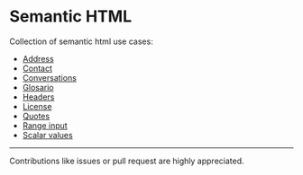 # Semantic HTML

Collection of semantic html use cases:

* [Address](html/address.md)
* [Contact](html/contact.md)
* [Conversations](html/conversations.md)
* [Glosario](html/glosario.md)
* [Headers](html/headers.md)
* [License](html/license.md)
* [Quotes](html/quotes.md)
* [Range input](html/range-input.md)
* [Scalar values](html/scalar-values.md)

--- 

Contributions like issues or pull request are highly appreciated.
